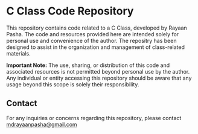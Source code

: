 # C Class Code Repository

This repository contains code related to a C Class, developed by Rayaan Pasha. The code and resources provided here are intended solely for personal use and convenience of the author. The repositry has been designed to assist in the organization and management of class-related materials. 

**Important Note:** The use, sharing, or distribution of this code and associated resources is not permitted beyond personal use by the author. Any individual or entity accessing this repository should be aware that any usage beyond this scope is solely their responsibility.

## Contact

For any inquiries or concerns regarding this repository, please contact mdrayaanpasha@gmail.com
